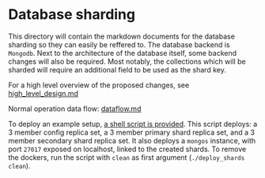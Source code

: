 # Database sharding

This directory will contain the markdown documents for the database sharding so
they can easily be reffered to. The database backend is `Mongodb`. Next to the
architecture of the database itself, some backend changes will also be required.
Most notably, the collections which will be sharded will require an additional field
to be used as the shard key.

For a high level overview of the proposed changes, see
[high_level_design.md](high_level_design.md)

Normal operation data flow: [dataflow.md](dataflow.md)



To deploy an example setup, [a shell script is provided](deploy_shards.sh). This
script deploys: a 3 member config replica set, a 3 member primary shard replica set,
and a 3 member secondary shard replica set. It also deploys a `mongos` instance, with
port `27017` exposed on localhost, linked to the created shards. To remove the
dockers, run the script with `clean` as first argument (`./deploy_shards clean`).
